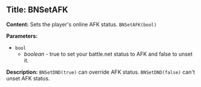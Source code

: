 ## Title: BNSetAFK

**Content:**
Sets the player's online AFK status.
`BNSetAFK(bool)`

**Parameters:**
- `bool`
  - *boolean* - true to set your battle.net status to AFK and false to unset it.

**Description:**
`BNSetDND(true)` can override AFK status.
`BNSetDND(false)` can't unset AFK status.